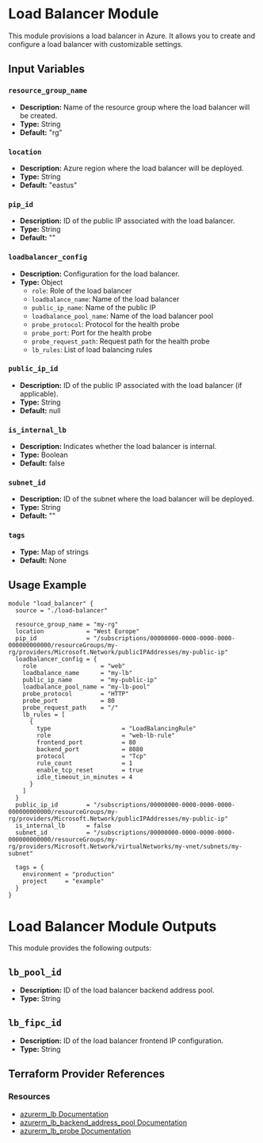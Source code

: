 # Load Balancer Module

This module provisions a load balancer in Azure. It allows you to create and configure a load balancer with customizable settings.

## Input Variables

### `resource_group_name`

- **Description:** Name of the resource group where the load balancer will be created.
- **Type:** String
- **Default:** "rg"

### `location`

- **Description:** Azure region where the load balancer will be deployed.
- **Type:** String
- **Default:** "eastus"

### `pip_id`

- **Description:** ID of the public IP associated with the load balancer.
- **Type:** String
- **Default:** ""

### `loadbalancer_config`

- **Description:** Configuration for the load balancer.
- **Type:** Object
  - `role`: Role of the load balancer
  - `loadbalance_name`: Name of the load balancer
  - `public_ip_name`: Name of the public IP
  - `loadbalance_pool_name`: Name of the load balancer pool
  - `probe_protocol`: Protocol for the health probe
  - `probe_port`: Port for the health probe
  - `probe_request_path`: Request path for the health probe
  - `lb_rules`: List of load balancing rules

### `public_ip_id`

- **Description:** ID of the public IP associated with the load balancer (if applicable).
- **Type:** String
- **Default:** null

### `is_internal_lb`

- **Description:** Indicates whether the load balancer is internal.
- **Type:** Boolean
- **Default:** false

### `subnet_id`

- **Description:** ID of the subnet where the load balancer will be deployed.
- **Type:** String
- **Default:** ""

### `tags`

- **Type:** Map of strings
- **Default:** None

## Usage Example

```hcl
module "load_balancer" {
  source = "./load-balancer"

  resource_group_name = "my-rg"
  location            = "West Europe"
  pip_id              = "/subscriptions/00000000-0000-0000-0000-000000000000/resourceGroups/my-rg/providers/Microsoft.Network/publicIPAddresses/my-public-ip"
  loadbalancer_config = {
    role                  = "web"
    loadbalance_name      = "my-lb"
    public_ip_name        = "my-public-ip"
    loadbalance_pool_name = "my-lb-pool"
    probe_protocol        = "HTTP"
    probe_port            = 80
    probe_request_path    = "/"
    lb_rules = [
      {
        type                    = "LoadBalancingRule"
        role                    = "web-lb-rule"
        frontend_port           = 80
        backend_port            = 8080
        protocol                = "Tcp"
        rule_count              = 1
        enable_tcp_reset        = true
        idle_timeout_in_minutes = 4
      }
    ]
  }
  public_ip_id        = "/subscriptions/00000000-0000-0000-0000-000000000000/resourceGroups/my-rg/providers/Microsoft.Network/publicIPAddresses/my-public-ip"
  is_internal_lb      = false
  subnet_id           = "/subscriptions/00000000-0000-0000-0000-000000000000/resourceGroups/my-rg/providers/Microsoft.Network/virtualNetworks/my-vnet/subnets/my-subnet"

  tags = {
    environment = "production"
    project     = "example"
  }
}
```

# Load Balancer Module Outputs

This module provides the following outputs:

## `lb_pool_id`

- **Description:** ID of the load balancer backend address pool.
- **Type:** String

## `lb_fipc_id`

- **Description:** ID of the load balancer frontend IP configuration.
- **Type:** String

## Terraform Provider References

### Resources

- [azurerm_lb Documentation](https://registry.terraform.io/providers/hashicorp/azurerm/latest/docs/resources/lb)
- [azurerm_lb_backend_address_pool Documentation](https://registry.terraform.io/providers/hashicorp/azurerm/latest/docs/resources/lb_backend_address_pool)
- [azurerm_lb_probe Documentation](https://registry.terraform.io/providers/hashicorp/azurerm/latest/docs/resources/lb_probe)
